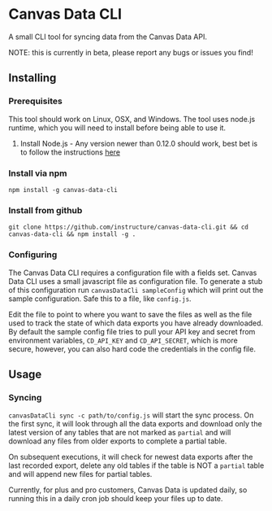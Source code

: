 # Canvas Data CLI
A small CLI tool for syncing data from the Canvas Data API.

NOTE: this is currently in beta, please report any bugs or issues you find!

## Installing
### Prerequisites
This tool should work on Linux, OSX, and Windows. The tool uses node.js runtime, which you will need to install before being able to use it.
1. Install Node.js - Any version newer than 0.12.0 should work, best bet is to follow the instructions [here](https://nodejs.org/en/download/package-manager/)
### Install via npm
`npm install -g canvas-data-cli`
### Install from github
`git clone https://github.com/instructure/canvas-data-cli.git && cd canvas-data-cli && npm install -g .`
### Configuring
The Canvas Data CLI requires a configuration file with a fields set. Canvas Data CLI uses a small javascript file as configuration file.
To generate a stub of this configuration run `canvasDataCli sampleConfig` which will print out the sample configuration. Safe this to a file, like `config.js`.

Edit the file to point to where you want to save the files as well as the file used to track the state of which data exports you have already downloaded. By default the sample config file
tries to pull your API key and secret from environment variables, `CD_API_KEY` and `CD_API_SECRET`, which is more secure, however, you can also hard code the credentials in the config file.

## Usage
### Syncing
`canvasDataCli sync -c path/to/config.js` will start the sync process. On the first sync, it will look through all the data exports and download only the latest version of any tables that are not
marked as `partial` and will download any files from older exports to complete a partial table.

On subsequent executions, it will check for newest data exports after the last recorded export, delete any old tables if the table is NOT a `partial` table and will append new files for partial tables.

Currently, for plus and pro customers, Canvas Data is updated daily, so running this in a daily cron job should keep your files up to date.


